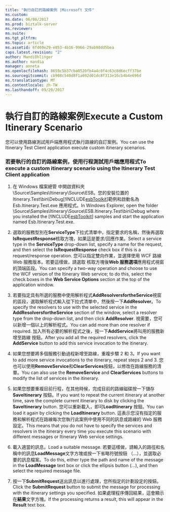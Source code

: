 ```yaml
---
title: "執行自訂的路線案例 |Microsoft 文件"
ms.custom: 
ms.date: 06/08/2017
ms.prod: biztalk-server
ms.reviewer: 
ms.suite: 
ms.tgt_pltfrm: 
ms.topic: article
ms.assetid: 6fd69e29-e853-4b16-9966-29ab98dd5bea
caps.latest.revision: "2"
author: MandiOhlinger
ms.author: mandia
manager: anneta
ms.openlocfilehash: 8659c5b37cba0520fb4a4c0f4c63c8d6ecff37be
ms.sourcegitcommit: cb908c540d8f1a692d01dc8f313e16cb4b4e696d
ms.translationtype: MT
ms.contentlocale: zh-TW
ms.lasthandoff: 09/20/2017
---
```

# <a name="execute-a-custom-itinerary-scenario"></a><span data-ttu-id="2569a-102">執行自訂的路線案例</span><span class="sxs-lookup"><span data-stu-id="2569a-102">Execute a Custom Itinerary Scenario</span></span>
<span data-ttu-id="2569a-103">您可以使用路線測試用戶端應用程式執行路線的自訂案例。</span><span class="sxs-lookup"><span data-stu-id="2569a-103">You can use the Itinerary Test Client application execute custom itinerary scenarios.</span></span>  
  
### <a name="to-execute-a-custom-itinerary-scenario-using-the-itinerary-test-client-application"></a><span data-ttu-id="2569a-104">若要執行的自訂的路線案例，使用行程測試用戶端應用程式</span><span class="sxs-lookup"><span data-stu-id="2569a-104">To execute a custom itinerary scenario using the Itinerary Test Client application</span></span>  
  
1.  <span data-ttu-id="2569a-105">在 Windows 檔案總管 中開啟資料夾 \Source\Samples\Itinerary\Source\ESB。您的安裝位置的 Itinerary.Test\bin\Debug[!INCLUDE[esbToolkit](../includes/esbtoolkit-md.md)]範例和啟動名為 Esb.Itinerary.Test.exe 應用程式。</span><span class="sxs-lookup"><span data-stu-id="2569a-105">In Windows Explorer, open the folder \Source\Samples\Itinerary\Source\ESB.Itinerary.Test\bin\Debug where you installed the [!INCLUDE[esbToolkit](../includes/esbtoolkit-md.md)] samples and start the application named Esb.Itinerary.Test.exe.</span></span>  
  
2.  <span data-ttu-id="2569a-106">選取的服務型別在**ServiceType**下拉式清單中，指定要求的名稱，然後再選取**IsRequestResponse**核取方塊，如果這是要求/回應作業。</span><span class="sxs-lookup"><span data-stu-id="2569a-106">Select a service type in the **ServiceType** drop-down list, specify a name for the request, and then select the **IsRequestResponse** check box if this is a request/response operation.</span></span> <span data-ttu-id="2569a-107">您可以指定雙向作業，並選擇使用 WCF 路線 Web 服務版本。若要這樣做，請選取 核取方塊後**Web 服務選項**應用程式視窗的頂端區段。</span><span class="sxs-lookup"><span data-stu-id="2569a-107">You can specify a two-way operation and choose to use the WCF version of the Itinerary Web service; to do this, select the check boxes in the **Web Service Options** section at the top of the application window.</span></span>  
  
3.  <span data-ttu-id="2569a-108">若要指定具有所選的服務中使用解析程式**AddResolversfortheService**視窗的區段，選取解析程式輸入從下拉式清單中，然後按一下**AddResolver**。</span><span class="sxs-lookup"><span data-stu-id="2569a-108">To specify the resolvers to use with the selected service in the **AddResolversfortheService** section of the window, select a resolver type from the drop-down list, and then click **AddResolver**.</span></span> <span data-ttu-id="2569a-109">視需要，您可以新增一個以上的解析程式。</span><span class="sxs-lookup"><span data-stu-id="2569a-109">You can add more than one resolver if required.</span></span> <span data-ttu-id="2569a-110">加入所有必要的解析程式之後，按一下**AddService**將叫用的服務新增至路線 按鈕。</span><span class="sxs-lookup"><span data-stu-id="2569a-110">After you add all the required resolvers, click the **AddService** button to add this service invocation to the itinerary.</span></span>  
  
4.  <span data-ttu-id="2569a-111">如果您想要將多個服務引動過程新增至路線，重複步驟 2 和 3。</span><span class="sxs-lookup"><span data-stu-id="2569a-111">If you want to add more service invocations to the itinerary, repeat steps 2 and 3.</span></span> <span data-ttu-id="2569a-112">您也可以使用**RemoveService**和**ClearServices**按鈕，以修改在路線服務的清單。</span><span class="sxs-lookup"><span data-stu-id="2569a-112">You can also use the **RemoveService** and **ClearServices** buttons to modify the list of services in the itinerary.</span></span>  
  
5.  <span data-ttu-id="2569a-113">如果您想要重複目前行程，在其他時候，完成目前的路線磁碟按一下儲存**SaveItinerary**  按鈕。</span><span class="sxs-lookup"><span data-stu-id="2569a-113">If you want to repeat the current itinerary at another time, save the complete current itinerary to disk by clicking the **SaveItinerary** button.</span></span> <span data-ttu-id="2569a-114">您可以重新載入，即可**LoadItinerary**  按鈕。</span><span class="sxs-lookup"><span data-stu-id="2569a-114">You can load it again by clicking the **LoadItinerary** button.</span></span> <span data-ttu-id="2569a-115">這表示您沒有指定的服務和解析程式在路線每次您執行此案例中使用不同的訊息或路線的 Web 服務設定。</span><span class="sxs-lookup"><span data-stu-id="2569a-115">This means that you do not have to specify the services and resolvers in the itinerary every time you execute this scenario with different messages or Itinerary Web service settings.</span></span>  
  
6.  <span data-ttu-id="2569a-116">載入適當的訊息。</span><span class="sxs-lookup"><span data-stu-id="2569a-116">Load a suitable message.</span></span> <span data-ttu-id="2569a-117">若要這樣做，請輸入的路徑和名稱中的訊息**LoadMessage**文字方塊或按一下省略符號按鈕 （...），並選取必要的訊息檔案。</span><span class="sxs-lookup"><span data-stu-id="2569a-117">To do this, either type the path and name of the message in the **LoadMessage** text box or click the ellipsis button (...), and then select the required message file.</span></span>  
  
7.  <span data-ttu-id="2569a-118">按一下**SubmitRequest**送出訊息以進行處理，您所指定的計劃設定的按鈕。</span><span class="sxs-lookup"><span data-stu-id="2569a-118">Click the **SubmitRequest** button to submit the message for processing with the itinerary settings you specified.</span></span> <span data-ttu-id="2569a-119">如果處理程序傳回結果，這會顯示在**結果**文字方塊。</span><span class="sxs-lookup"><span data-stu-id="2569a-119">If the processing returns a result, this will appear in the **Result** text box.</span></span>